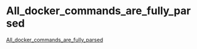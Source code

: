 # All_docker_commands_are_fully_parsed
[All_docker_commands_are_fully_parsed](https://aiwithcloud.com/2022/09/14/all_docker_commands_are_fully_parsed/)